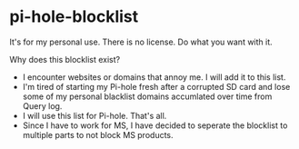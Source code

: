 # pi-hole-blocklist
It's for my personal use. There is no license. Do what you want with it.


Why does this blocklist exist?
- I encounter websites or domains that annoy me. I will add it to this list. 
- I'm tired of starting my Pi-hole fresh after a corrupted SD card and lose some of my personal blacklist domains accumlated over time from Query log.
- I will use this list for Pi-hole. That's all.
- Since I have to work for MS, I have decided to seperate the blocklist to multiple parts to not block MS products.
